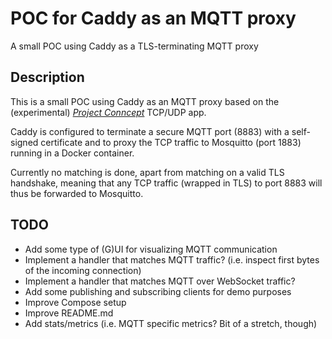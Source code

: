 # POC for Caddy as an MQTT proxy

A small POC using Caddy as a TLS-terminating MQTT proxy

## Description

This is a small POC using Caddy as an MQTT proxy based on the (experimental) *[Project Conncept](https://github.com/mholt/caddy-l4)* TCP/UDP app.

Caddy is configured to terminate a secure MQTT port (8883) with a self-signed certificate and to proxy the TCP traffic to Mosquitto (port 1883) running in a Docker container.

Currently no matching is done, apart from matching on a valid TLS handshake, meaning that any TCP traffic (wrapped in TLS) to port 8883 will thus be forwarded to Mosquitto.

## TODO

* Add some type of (G)UI for visualizing MQTT communication
* Implement a handler that matches MQTT traffic? (i.e. inspect first bytes of the incoming connection)
* Implement a handler that matches MQTT over WebSocket traffic?
* Add some publishing and subscribing clients for demo purposes
* Improve Compose setup
* Improve README.md
* Add stats/metrics (i.e. MQTT specific metrics? Bit of a stretch, though)